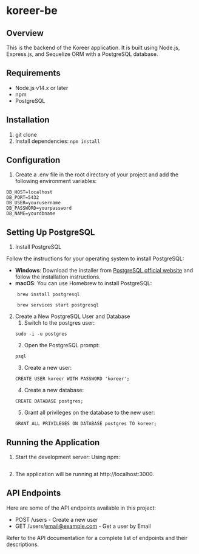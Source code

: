 # koreer-be

## Overview
This is the backend of the Koreer application. It is built using Node.js, Express.js, and Sequelize ORM with a PostgreSQL database.

## Requirements
- Node.js v14.x or later
- npm
- PostgreSQL

## Installation
1. git clone
2. Install dependencies:
    ```npm install```

## Configuration
1. Create a .env file in the root directory of your project and add the following environment variables:
```
DB_HOST=localhost
DB_PORT=5432
DB_USER=yourusername
DB_PASSWORD=yourpassword
DB_NAME=yourdbname
```

## Setting Up PostgreSQL

1. Install PostgreSQL

Follow the instructions for your operating system to install PostgreSQL:

- **Windows**: Download the installer from [PostgreSQL official website](https://www.postgresql.org/download/windows/) and follow the installation instructions.
- **macOS**: You can use Homebrew to install PostgreSQL:
```
    brew install postgresql

    brew services start postgresql
```
2. Create a New PostgreSQL User and Database
    1. Switch to the postgres user:
    ```
    sudo -i -u postgres
    ```
    2. Open the PostgreSQL prompt:
    ```
    psql
    ```
    3. Create a new user:
    ```
    CREATE USER koreer WITH PASSWORD 'koreer';
    ```
    4. Create a new database:
    ```
    CREATE DATABASE postgres;
    ```
    5. Grant all privileges on the database to the new user:
    ```
    GRANT ALL PRIVILEGES ON DATABASE postgres TO koreer;
    ```
## Running the Application
1. Start the development server:
    Using npm:
    ```npm start
    ```
2. The application will be running at http://localhost:3000.

## API Endpoints
Here are some of the API endpoints available in this project:
 - POST /users - Create a new user
 - GET /users/email@example.com - Get a user by Email

 Refer to the API documentation for a complete list of endpoints and their descriptions.